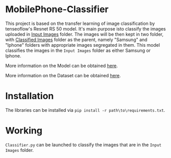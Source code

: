 # MobilePhone-Classifier
  This project is based on the transfer learning of image classification by tenseoflow's Resnet RS 50 model. It's main purpose
  isto classify the images uploaded in [Input Images](Input%20Images) folder. The images will be then kept in two folder,
  with [Classified Images](Classified%20Images) folder as the parent, namely "Samsung" and "Iphone" folders with appropriate images
  segregated in them. This model classifies the images in the `Input Images` folder as either Samsung or Iphone.
  
  More information on the Model can be obtained [here](Model/README.md).
  
  More information on the Dataset can be obtained [here](Model/Dataset/README.md).

# Installation
  The libraries can be installed via `pip install -r path\to\requirements.txt`.

# Working
  `Classifier.py` can be launched to classify the images that are in the `Input Images` folder.
